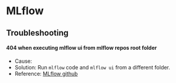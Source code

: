 # MLflow 

## Troubleshooting

#### 404 when executing mlflow ui from mlflow repos root folder
* Cause:
* Solution: Run `mlflow` code and `mlflow ui` from a different folder.
* Reference: [MLflow github](https://github.com/mlflow/mlflow/issues/101)

